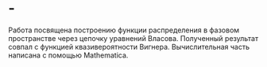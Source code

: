 # -
Работа посвящена построению функции распределения в фазовом пространстве через цепочку уравнений Власова. Полученный результат совпал с функцией квазивероятности Вигнера. Вычислительная часть написана c помощью Mathematica.
